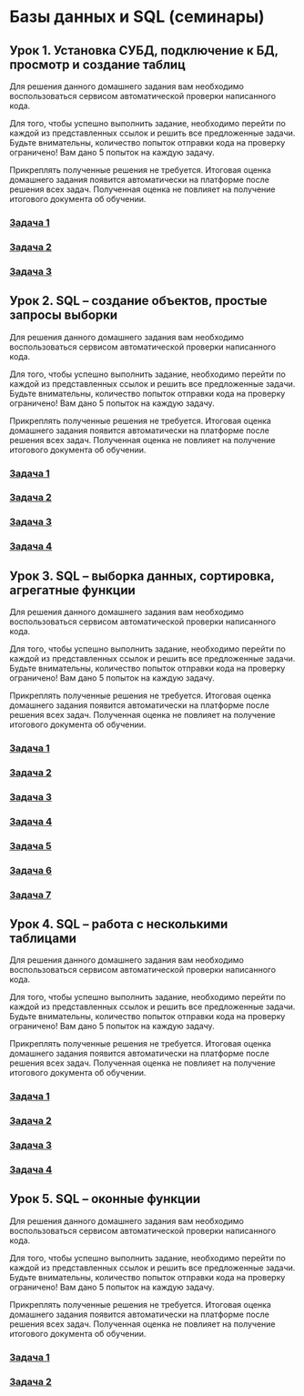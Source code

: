 # Базы данных и SQL (семинары)

## Урок 1. Установка СУБД, подключение к БД, просмотр и создание таблиц

Для решения данного домашнего задания вам необходимо воспользоваться сервисом автоматической проверки написанного кода.

Для того, чтобы успешно выполнить задание, необходимо перейти по каждой из представленных ссылок и решить все предложенные задачи. Будьте внимательны, количество попыток отправки кода на проверку ограничено! Вам дано 5 попыток на каждую задачу.

Прикреплять полученные решения не требуется. Итоговая оценка домашнего задания появится автоматически на платформе после решения всех задач. Полученная оценка не повлияет на получение итогового документа об обучении.

### [Задача 1](https://autotest.gb.ru/problems/50?lesson_id=386939&_ga=2.52788896.907329519.1700413879-8102908836.1699019265)

### [Задача 2](https://autotest.gb.ru/problems/150?lesson_id=386939&_ga=2.52788896.907329519.1700413879-8102908836.1699019265)

### [Задача 3](https://autotest.gb.ru/problems/151?lesson_id=386939&_ga=2.52788896.907329519.1700413879-8102908836.1699019265)

## Урок 2. SQL – создание объектов, простые запросы выборки

Для решения данного домашнего задания вам необходимо воспользоваться сервисом автоматической проверки написанного кода.

Для того, чтобы успешно выполнить задание, необходимо перейти по каждой из представленных ссылок и решить все предложенные задачи. Будьте внимательны, количество попыток отправки кода на проверку ограничено! Вам дано 5 попыток на каждую задачу.

Прикреплять полученные решения не требуется. Итоговая оценка домашнего задания появится автоматически на платформе после решения всех задач. Полученная оценка не повлияет на получение итогового документа об обучении.

### [Задача 1](https://autotest.gb.ru/problems/57?lesson_id=386940&_ga=2.162160180.907329519.1700413879-8102908836.1699019265)

### [Задача 2](https://autotest.gb.ru/problems/157?lesson_id=386940&_ga=2.162160180.907329519.1700413879-8102908836.1699019265)

### [Задача 3](https://autotest.gb.ru/problems/59?lesson_id=386940&_ga=2.162160180.907329519.1700413879-8102908836.1699019265)

### [Задача 4](https://autotest.gb.ru/problems/158?lesson_id=386940&_ga=2.152198577.907329519.1700413879-8102908836.1699019265)

## Урок 3. SQL – выборка данных, сортировка, агрегатные функции

Для решения данного домашнего задания вам необходимо воспользоваться сервисом автоматической проверки написанного кода.

Для того, чтобы успешно выполнить задание, необходимо перейти по каждой из представленных ссылок и решить все предложенные задачи. Будьте внимательны, количество попыток отправки кода на проверку ограничено! Вам дано 5 попыток на каждую задачу.

Прикреплять полученные решения не требуется. Итоговая оценка домашнего задания появится автоматически на платформе после решения всех задач. Полученная оценка не повлияет на получение итогового документа об обучении.

### [Задача 1](https://autotest.gb.ru/problems/159?lesson_id=386941&_ga=2.166420022.907329519.1700413879-8102908836.1699019265)

### [Задача 2](https://autotest.gb.ru/problems/160?lesson_id=386941&_ga=2.166420022.907329519.1700413879-8102908836.1699019265)

### [Задача 3](https://autotest.gb.ru/problems/161?lesson_id=386941&_ga=2.166420022.907329519.1700413879-8102908836.1699019265)

### [Задача 4](https://autotest.gb.ru/problems/162?lesson_id=386941&_ga=2.166420022.907329519.1700413879-8102908836.1699019265)

### [Задача 5](https://autotest.gb.ru/problems/163?lesson_id=386941&_ga=2.166420022.907329519.1700413879-8102908836.1699019265)

### [Задача 6](https://autotest.gb.ru/problems/164?lesson_id=386941&_ga=2.61028004.907329519.1700413879-8102908836.1699019265)

### [Задача 7](https://autotest.gb.ru/problems/165?lesson_id=386941&_ga=2.61028004.907329519.1700413879-8102908836.1699019265)

## Урок 4. SQL – работа с несколькими таблицами

Для решения данного домашнего задания вам необходимо воспользоваться сервисом автоматической проверки написанного кода.

Для того, чтобы успешно выполнить задание, необходимо перейти по каждой из представленных ссылок и решить все предложенные задачи. Будьте внимательны, количество попыток отправки кода на проверку ограничено! Вам дано 5 попыток на каждую задачу.

Прикреплять полученные решения не требуется. Итоговая оценка домашнего задания появится автоматически на платформе после решения всех задач. Полученная оценка не повлияет на получение итогового документа об обучении.

### [Задача 1](https://autotest.gb.ru/problems/166?lesson_id=386942&_ga=2.118829697.907329519.1700413879-8102908836.1699019265)

### [Задача 2](https://autotest.gb.ru/problems/167?lesson_id=386942&_ga=2.118829697.907329519.1700413879-8102908836.1699019265)

### [Задача 3](https://autotest.gb.ru/problems/168?lesson_id=386942&_ga=2.118829697.907329519.1700413879-8102908836.1699019265)

### [Задача 4](https://autotest.gb.ru/problems/169?lesson_id=386942&_ga=2.118829697.907329519.1700413879-8102908836.1699019265)

## Урок 5. SQL – оконные функции

Для решения данного домашнего задания вам необходимо воспользоваться сервисом автоматической проверки написанного кода.

Для того, чтобы успешно выполнить задание, необходимо перейти по каждой из представленных ссылок и решить все предложенные задачи. Будьте внимательны, количество попыток отправки кода на проверку ограничено! Вам дано 5 попыток на каждую задачу.

Прикреплять полученные решения не требуется. Итоговая оценка домашнего задания появится автоматически на платформе после решения всех задач. Полученная оценка не повлияет на получение итогового документа об обучении.

### [Задача 1](https://autotest.gb.ru/problems/170?lesson_id=386943&_ga=2.125604482.907329519.1700413879-8102908836.1699019265)

### [Задача 2](https://autotest.gb.ru/problems/171?lesson_id=386943&_ga=2.234651030.907329519.1700413879-8102908836.1699019265)
